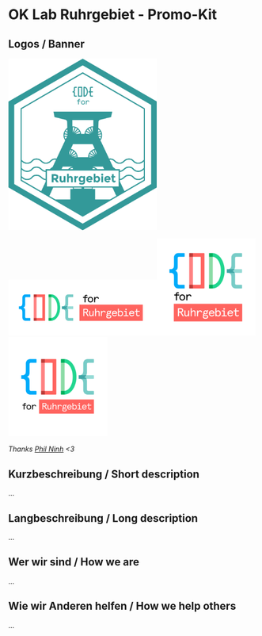 # OK Lab Ruhrgebiet - Promo-Kit

## Logos / Banner

<img src="https://raw.githubusercontent.com/codeforruhrgebiet/promo/master/hexagon-logo-web.png" width="300" alt="Hexagon">

<img src="https://raw.githubusercontent.com/codeforruhrgebiet/promo/master/logo-long.png" width="300" alt="Landscape"><img src="https://raw.githubusercontent.com/codeforruhrgebiet/promo/master/logo-profil-square.png" width="200" alt="Profil-Square"><img src="https://raw.githubusercontent.com/codeforruhrgebiet/promo/master/logo-profil.png" width="200" alt="Profil">

*Thanks [Phil Ninh](https://twitter.com/philninh) <3*

## Kurzbeschreibung / Short description
...

## Langbeschreibung / Long description
...

## Wer wir sind / How we are
...

## Wie wir Anderen helfen / How we help others
...
